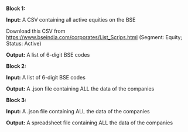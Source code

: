 **Block 1:**

**Input:** A CSV containing all active equities on the BSE

Download this CSV from https://www.bseindia.com/corporates/List_Scrips.html (Segment: Equity; Status: Active)

**Output:** A list of 6-digit BSE codes

**Block 2:**

**Input:** A list of 6-digit BSE codes

**Output:** A .json file containing ALL the data of the companies

**Block 3:**

**Input:** A .json file containing ALL the data of the companies

**Output:** A spreadsheet file containing ALL the data of the companies